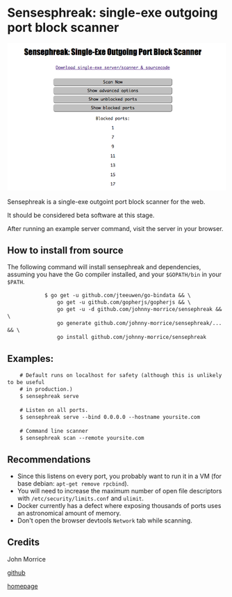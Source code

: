 # Sensesphreak: single-exe outgoing port block scanner

![Sensephreak Screenshot](sensephreak.png)

Sensephreak is a single-exe outgoint port block scanner for the web.

It should be considered beta software at this stage.

After running an example server command, visit the server in your browser.

## How to install from source

The following command will install sensephreak and dependencies, assuming you
have the Go compiler installed, and your `$GOPATH/bin` in your `$PATH`.

				$ go get -u github.com/jteeuwen/go-bindata && \
					go get -u github.com/gopherjs/gopherjs && \
					go get -u -d github.com/johnny-morrice/sensephreak && \
					go generate github.com/johnny-morrice/sensephreak/... && \
					go install github.com/johnny-morrice/sensephreak

## Examples:

        # Default runs on localhost for safety (although this is unlikely to be useful
        # in production.)
        $ sensephreak serve

        # Listen on all ports.
        $ sensephreak serve --bind 0.0.0.0 --hostname yoursite.com

        # Command line scanner
        $ sensephreak scan --remote yoursite.com

## Recommendations

* Since this listens on every port, you probably want to run it in a VM (for base debian: `apt-get remove rpcbind`).
* You will need to increase the maximum number of open file descriptors with `/etc/security/limits.conf` and `ulimit`.
* Docker currently has a defect where exposing thousands of ports uses an astronomical amount of memory.
* Don't open the browser devtools `Network` tab while scanning.

## Credits

John Morrice

[github](https://github.com/johnny-morrice/)

[homepage](http://jmorrice.teoma.io)
